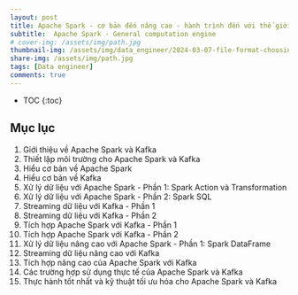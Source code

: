 ```yaml
---
layout: post
title: Apache Spark - cơ bản đến nâng cao - hành trình đến với thế giới Data.
subtitle:  Apache Spark - General computation engine
# cover-img: /assets/img/path.jpg
thumbnail-img: /assets/img/data_engineer/2024-03-07-file-format-choosing/parquet_avro_orc.png
share-img: /assets/img/path.jpg
tags: [Data engineer]
comments: true
---
```

* TOC
{:toc}

## Mục lục

1. Giới thiệu về Apache Spark và Kafka
2. Thiết lập môi trường cho Apache Spark và Kafka
3. Hiểu cơ bản về Apache Spark
4. Hiểu cơ bản về Kafka
5. Xử lý dữ liệu với Apache Spark - Phần 1: Spark Action và Transformation
6. Xử lý dữ liệu với Apache Spark - Phần 2: Spark SQL
7. Streaming dữ liệu với Kafka - Phần 1
8. Streaming dữ liệu với Kafka - Phần 2
9. Tích hợp Apache Spark với Kafka - Phần 1
10. Tích hợp Apache Spark với Kafka - Phần 2
11. Xử lý dữ liệu nâng cao với Apache Spark - Phần 1: Spark DataFrame
12. Streaming dữ liệu nâng cao với Kafka
13. Tích hợp nâng cao của Apache Spark với Kafka
14. Các trường hợp sử dụng thực tế của Apache Spark và Kafka
15. Thực hành tốt nhất và kỹ thuật tối ưu hóa cho Apache Spark và Kafka


